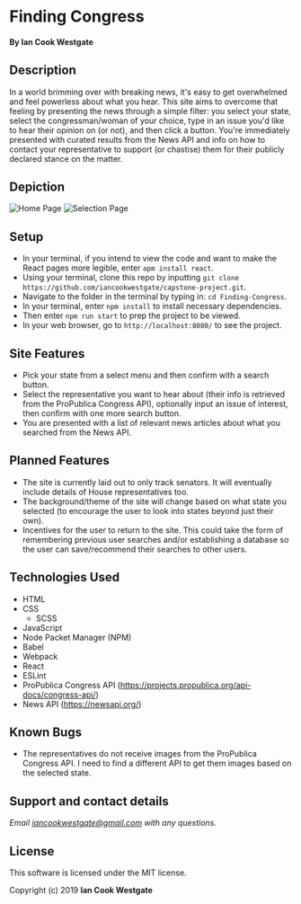 # Finding Congress

#### By **Ian Cook Westgate**

## Description

In a world brimming over with breaking news, it's easy to get overwhelmed and feel powerless about what you hear. This site aims to overcome that feeling by presenting the news through a simple filter: you select your state, select the congressman/woman of your choice, type in an issue you'd like to hear their opinion on (or not), and then click a button. You're immediately presented with curated results from the News API and info on how to contact your representative to support (or chastise) them for their publicly declared stance on the matter.

## Depiction

![Home Page](/src/assets/imgs/Finding-Congress-pic-1.PNG)
![Selection Page](/src/assets/imgs/Finding-Congress-pic-2.PNG)

## Setup

* In your terminal, if you intend to view the code and want to make the React pages more legible, enter `apm install react`.
* Using your terminal, clone this repo by inputting `git clone https://github.com/iancookwestgate/capstone-project.git`.
* Navigate to the folder in the terminal by typing in: `cd Finding-Congress`.
* In your terminal, enter `npm install` to install necessary dependencies.
* Then enter `npm run start` to prep the project to be viewed.
* In your web browser, go to `http://localhost:8080/` to see the project.

## Site Features

* Pick your state from a select menu and then confirm with a search button.
* Select the representative you want to hear about (their info is retrieved from the ProPublica Congress API), optionally input an issue of interest, then confirm with one more search button.
* You are presented with a list of relevant news articles about what you searched from the News API.

## Planned Features

* The site is currently laid out to only track senators. It will eventually include details of House representatives too.
* The background/theme of the site will change based on what state you selected (to encourage the user to look into states beyond just their own).
* Incentives for the user to return to the site. This could take the form of remembering previous user searches and/or establishing a database so the user can save/recommend their searches to other users.

## Technologies Used

* HTML
* CSS
  * SCSS
* JavaScript
* Node Packet Manager (NPM)
* Babel
* Webpack
* React
* ESLint
* ProPublica Congress API (https://projects.propublica.org/api-docs/congress-api/)
* News API (https://newsapi.org/)

## Known Bugs

* The representatives do not receive images from the ProPublica Congress API. I need to find a different API to get them images based on the selected state.

## Support and contact details

_Email iancookwestgate@gmail.com with any questions._

## License

This software is licensed under the MIT license.

Copyright (c) 2019 **Ian Cook Westgate**
